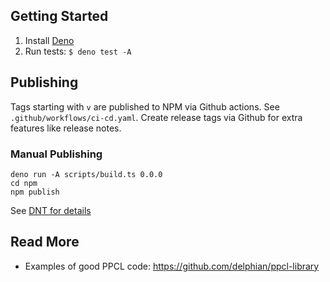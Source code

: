## Getting Started

1. Install [Deno](https://deno.land)
2. Run tests: `$ deno test -A`

## Publishing

Tags starting with `v` are published to NPM via Github actions. See `.github/workflows/ci-cd.yaml`. Create release tags via Github for extra features like release notes.

### Manual Publishing 

```
deno run -A scripts/build.ts 0.0.0
cd npm
npm publish
```
See [DNT for details](https://github.com/denoland/dnt)

## Read More

- Examples of good PPCL code: https://github.com/delphian/ppcl-library